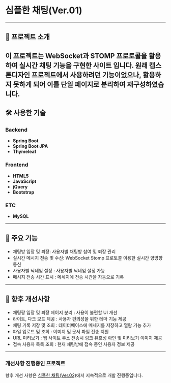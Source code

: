 # 심플한 채팅(Ver.01)

---

## 📖 프로젝트 소개

이 프로젝트는 WebSocket과 STOMP 프로토콜을 활용하여 실시간 채팅 기능을 구현한 사이트 입니다.
원래 캡스톤디자인 프로젝트에서 사용하려던 기능이었으나, 활용하지 못하게 되어 이를 단일 페이지로 분리하여 재구성하였습니다.
---


## 🛠️ 사용한 기술

### Backend
- **Spring Boot**
- **Spring Boot JPA**
- **Thymeleaf**

### Frontend
- **HTML5**
- **JavaScript**
- **jQuery**
- **Bootstrap**

### ETC
- **MySQL**

---

## 🌟 주요 기능
- 채팅방 입장 및 퇴장: 사용자별 채팅방 참여 및 퇴장 관리
- 실시간 메시지 전송 및 수신: WebSocket Stomp 프로토콜 이용한 실시간 양방향 통신
- 사용자별 닉네임 설정 : 사용자별 닉네임 설정 가능
- 메시지 전송 시간 표시 : 메세지에 전송 시간을 자동으로 기록

---

## 📌 향후 개선사항
- 채팅팡 입장 및 퇴장 페이지 분리 : 사용이 불편할 UI 개선
- 라이트, 다크 모드 제공 : 사용자 편의성을 위한 테마 기능 제공
- 채팅 기록 저장 및 조회 : 데이터베이스에 메세지를 저장하고 열람 기능 추가
- 파일 업로드 및 조회 : 이미지 및 문서 파일 전송 지원
- URL 미리보기 : 웹 사이트 주소 전송시 링크 유효성 확인 및 미리보기 이미지 제공
- 접속 사용자 목록 조회 : 현재 채팅방에 접속 중인 사용자 정보 제공
---

### 개선사항 진행중인 프로젝트
향후 개선 사항은 [심플한 채팅(Ver.02)](https://github.com/redmori1/Simple-Chating-Ver.02-)에서 지속적으로 개발 진행중입니다.

